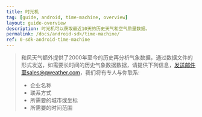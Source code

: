 ```yaml
---
title: 时光机
tag: [guide, android, time-machine, overview]
layout: guide-overview
description: 时光机可以获取最近10天的历史天气和空气质量数据。
permalink: /docs/android-sdk/time-machine/
ref: 0-sdk-android-time-machine
---
```


> 和风天气额外提供了2000年至今的历史再分析气象数据，通过数据文件的形式发送，如需要长时间的历史气象数据数据，请提供下列信息，发送邮件至sales@qweather.com，我们将有专人与你联系:
> 
> * 企业名称
> * 联系方式
> * 所需要的城市或坐标
> * 所需要的时间范围